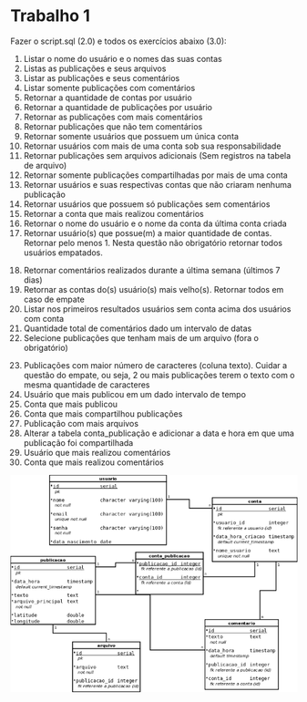 # Trabalho 1

Fazer o script.sql (2.0) e todos os exercícios abaixo (3.0):

1) Listar o nome do usuário e o nomes das suas contas
2) Listas as publicações e seus arquivos
3) Listar as publicações e seus comentários
4) Listar somente publicações com comentários
5) Retornar a quantidade de contas por usuário
6) Retornar a quantidade de publicações por usuário
7) Retornar as publicações com mais comentários
8) Retornar publicações que não tem comentários
9) Retornar somente usuários que possuem um única conta
10) Retornar usuários com mais de uma conta sob sua responsabilidade
11) Retornar publicações sem arquivos adicionais (Sem registros na tabela de arquivo)
12) Retornar somente publicações compartilhadas por mais de uma conta
13) Retornar usuários e suas respectivas contas que não criaram nenhuma publicação
14) Retornar usuários que possuem só publicações sem comentários
15) Retornar a conta que mais realizou comentários
16) Retornar o nome do usuário e o nome da conta da última conta criada
17) Retornar usuário(s) que possue(m) a maior quantidade de contas. Retornar pelo menos 1. Nesta questão não obrigatório retornar todos usuários empatados.
<!--18) Retornar usuário(s) que possue(m) a menor quantidade de contas-->
18) Retornar comentários realizados durante a última semana (últimos 7 dias)
19) Retornar as contas do(s) usuário(s) mais velho(s). Retornar todos em caso de empate
20) Listar nos primeiros resultados usuários sem conta acima dos usuários com conta
21) Quantidade total de comentários dado um intervalo de datas
22)  Selecione publicações que tenham mais de um arquivo (fora o obrigatório)
<!--24)  Publicação com maior texto (maior número de caracteres)-->
23)  Publicações com maior número de caracteres (coluna texto). Cuidar a questão do empate, ou seja, 2 ou mais publicações terem o texto com o mesma quantidade de caracteres
24)  Usuário que mais publicou em um dado intervalo de tempo
25)  Conta que mais publicou
26)  Conta que mais compartilhou publicações
27)  Publicação com mais arquivos
28)  Alterar a tabela conta_publicação e adicionar a data e hora em que uma publicação foi compartilhada
29)  Usuário que mais realizou comentários
30)  Conta que mais realizou comentários
<!-- 33)  Formatar o retorno da data e hora-->


![image caption](lista2.png)

